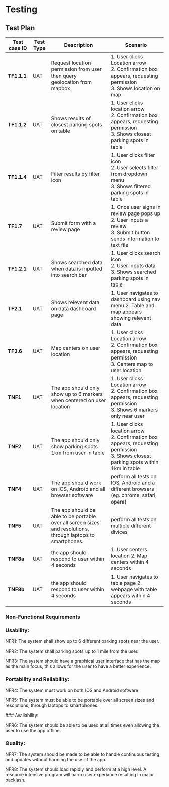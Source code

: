 # Testing

## Test Plan

| Test case ID | Test Type | Description | Scenario |
|--------------------------------------|---------------------|---------------------|---------------------|
| **TF1.1.1** | UAT | Request location permission from user then query geolocation from mapbox  | 1. User clicks Location arrow <br> 2. Confirmation box appears, requesting permission <br> 3. Shows location on map  |
| **TF1.1.2** | UAT | Shows results of closest parking spots on table | 1. User clicks location arrow <br> 2. Confirmation box appears, requesting permission <br> 3. Shows closest parking spots in table  |
| **TF1.1.4** | UAT | Filter results by filter icon | 1. User clicks filter icon <br> 2. User selects filter from dropdown menu <br> 3. Shows filtered parking spots in table |
| **TF1.7** | UAT | Submit form with a review page | 1. Once user signs in review page pops up <br> 2. User inputs a review <br> 3. Submit button sends information to text file  |
| **TF1.2.1** | UAT | Shows searched data when data is inputted into search bar | 1. User clicks search icon <br> 2. User inputs data <br> 3. Shows searched parking spots in table |
| **TF2.1** | UAT | Shows relevent data on data dashboard page | 1. User navigates to dashboard using nav menu 2. Table and map appears showing relevent data |
| **TF3.6** | UAT | Map centers on user location | 1. User clicks Location arrow <br> 2. Confirmation box appears, requesting permission <br> 3. Centers map to user location |
| **TNF1** | UAT | The app should only show up to 6 markers when centered on user location  | 1. User clicks Location arrow <br> 2. Confirmation box appears, requesting permission <br> 3. Shows 6 markers only near user  |
| **TNF2** | UAT | The app should only show parking spots 1km from user in table | 1. User clicks location arrow <br> 2. Confirmation box appears, requesting permission <br> 3. Shows closest parking spots within 1km in table |
| **TNF4** | UAT | The app should work on IOS, Android and all browser software | perform all tests on IOS, Android and a different browsers (eg. chrome, safari, opera) |
| **TNF5** | UAT | The app should be able to be portable over all screen sizes and resolutions, through laptops to smartphones.  | perform all tests on multiple different divices |
| **TNF8a** | UAT | the app should respond to user within 4 seconds | 1. User centers location 2. Map centers within 4 seconds |
| **TNF8b** | UAT | the app should respond to user within 4 seconds | 1. User navigates to table page 2. webpage with table appears within 4 seconds |






### Non-Functional Requirements
### Usability: 

NFR1: The system shall show up to 6 different parking spots near the user.

NFR2: The system shall parking spots up to 1 mile from the user.

NFR3: The system should have a graphical user interface that has the map as the main focus, this allows for the user to have a better experience.


### Portability and Reliability:

NFR4: The system must work on both IOS and Android software  

NFR5: The system must be able to be portable over all screen sizes and resolutions, through laptops to smartphones.

### Availability: 

NFR6: The system should be able to be used at all times even allowing the user to use the app offline.

### Quality: 

NFR7: The system should be made to be able to handle continuous testing and updates without harming the use of the app.

NFR8: The system should load rapidly and perform at a high level. A resource intensive program will harm user experiance resulting in major backlash.

